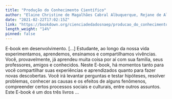 ```yaml
---
title: "Produção do Conhecimento Científico"
author: "Elaine Christine de Magalhães Cabral Albuquerque, Rejane de Almeida Santana dos Santos, Simão Pedro de Oliveira Urpia"
date: "2021-02-22T17:02:15Z"
link: "https://bookdown.org/cienciadedadosnaep/producao_do_conhecimento_cientifico/"
length_weight: "14%"
pinned: false
---
```


E-book em desenvolvimento. [...] Estudante, ao longo da nossa vida experimentamos, aprendemos, ensinamos e compartilhamos vivências. Você, provavelmente, já aprendeu muita coisa por aí com sua família, seus professores, amigos e conhecidos. Neste E-book, há momentos tanto para você compartilhar suas experiências e aprendizados quanto para fazer novas descobertas. Você irá levantar perguntas e testar hipóteses, resolver problemas, conhecer as causas e os efeitos de alguns fenômenos, compreender certos processos sociais e culturais, entre outros assuntos. Este E-book é um dos três livros ...
